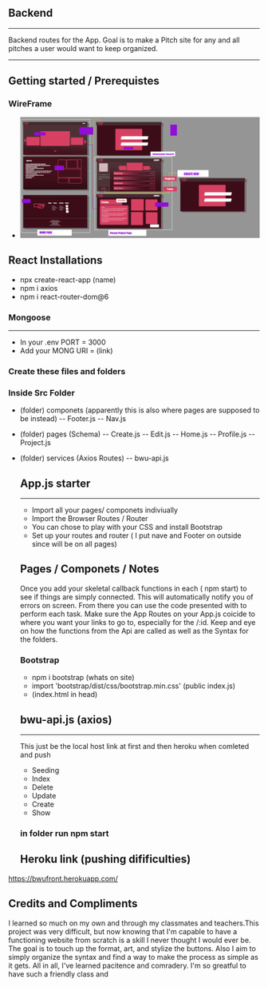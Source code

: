 ## Backend

----------
Backend routes for the App. Goal is to make a Pitch site for any and all pitches a user would want to keep organized.

----------

## Getting started / Prerequistes
### WireFrame
- ![](public/wireframe.jpg)

## React Installations

- npx create-react-app (name)
- npm i axios
- npm i react-router-dom@6



### Mongoose
-----------
- In your .env PORT = 3000
- Add your MONG URI = (link)




### Create these files and folders

### Inside Src Folder
- (folder) componets (apparently this is also where pages are supposed to be instead)
   -- Footer.js
   -- Nav.js
- (folder) pages (Schema)
    -- Create.js
    -- Edit.js
    -- Home.js
    -- Profile.js
    -- Project.js
- (folder) services (Axios Routes)
  -- bwu-api.js



  ## App.js starter
  -----
  - Import all your pages/ componets indiviually
  - Import the Browser Routes / Router
  - You can chose to play with your CSS and install Bootstrap
  - Set up your routes and router ( I put nave and Footer on outside since will be on all pages)

  ## Pages / Componets / Notes
  Once you add your skeletal callback functions in each ( npm start) to see if things are simply connected. This will automatically notify you of errors on screen.
  From there you can use the code presented with to perform each task. Make sure the App Routes on your App.js coicide to where you want your links to go to, especially for the /:id. 
  Keep and eye on how the functions from the Api are called as well as the Syntax for the folders.


  ### Bootstrap
    - npm i bootstrap (whats on site)
    - import 'bootstrap/dist/css/bootstrap.min.css' (public index.js)
    - <link href="https://cdn.jsdelivr.net/npm/bootstrap@5.2.0/dist/css/bootstrap.min.css" rel="stylesheet"> (index.html in head)


  ## bwu-api.js (axios)
  -----
  This just be the local host link at first and then heroku when comleted and push 

  - Seeding
  - Index
  - Delete
  - Update
  - Create
  - Show


  ### in folder run npm start

  ## Heroku link (pushing difificulties)
https://bwufront.herokuapp.com/

## Credits and Compliments
I learned so much on my own and through my classmates and teachers.This project was very difficult, but now knowing that I'm capable to have a functioning website from scratch is a skill I never thought I would ever be. The goal is to touch up the format, art, and stylize the buttons. Also I aim to simply organize the syntax and find a way to make the process as simple as it gets. All in all, I've learned pacitence and comradery. I'm so greatful to have such a friendly class and 



